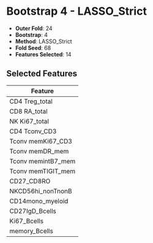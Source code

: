 # Bootstrap 4 - LASSO_Strict

- **Outer Fold**: 24
- **Bootstrap**: 4
- **Method**: LASSO_Strict
- **Fold Seed**: 68
- **Features Selected**: 14

## Selected Features

| Feature |
|---------|
| CD4 Treg_total |
| CD8 RA_total |
| NK Ki67_total |
| CD4 Tconv_CD3 |
| Tconv memKi67_CD3 |
| Tconv memDR_mem |
| Tconv memintB7_mem |
| Tconv memTIGIT_mem |
| CD27_CD8RO |
| NKCD56hi_nonTnonB |
| CD14mono_myeloid |
| CD27IgD_Bcells |
| Ki67_Bcells |
| memory_Bcells |
